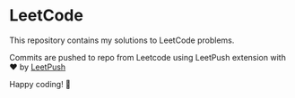 # LeetCode

This repository contains my solutions to LeetCode problems.

Commits are pushed to repo from Leetcode using LeetPush extension with :heart: by [LeetPush](https://github.com/husamahmud/LeetPush)

Happy coding! 🚀
